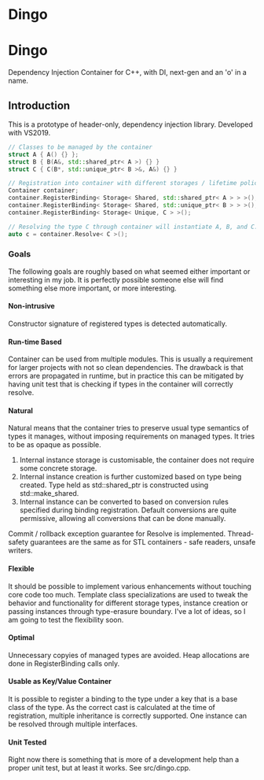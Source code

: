 # Dingo
# Dingo
Dependency Injection Container for C++, with DI, next-gen and an 'o' in a name.

## Introduction
This is a prototype of header-only, dependency injection library. Developed with VS2019.

```c++
// Classes to be managed by the container
struct A { A() {} };
struct B { B(A&, std::shared_ptr< A >) {} }
struct C { C(B*, std::unique_ptr< B >&, A&) {} }

// Registration into container with different storages / lifetime policies
Container container;
container.RegisterBinding< Storage< Shared, std::shared_ptr< A > > >();
container.RegisterBinding< Storage< Shared, std::unique_ptr< B > > >();
container.RegisterBinding< Storage< Unique, C > >();

// Resolving the type C through container will instantiate A, B, and C.
auto c = container.Resolve< C >();
```

### Goals
The following goals are roughly based on what seemed either important or interesting in my job. It is perfectly possible someone else will find something else more important, or more interesting.

#### Non-intrusive
Constructor signature of registered types is detected automatically.

#### Run-time Based
Container can be used from multiple modules. This is usually a requirement for larger projects with not so clean dependencies. The drawback is that errors are propagated in runtime, but in practice this can be mitigated by having unit test that is checking if types in the container will correctly resolve.

#### Natural
Natural means that the container tries to preserve usual type semantics of types it manages, without imposing requirements on managed types. It tries to be as opaque as possible. 
1) Internal instance storage is customisable, the container does not require some concrete storage.
2) Internal instance creation is further customized based on type being created.
Type held as std::shared_ptr is constructed using std::make_shared.
3) Internal instance can be converted to based on conversion rules specified during binding registration. Default conversions are quite permissive, allowing all conversions that can be done manually.

Commit / rollback exception guarantee for Resolve is implemented.
Thread-safety guarantees are the same as for STL containers - safe readers, unsafe writers.

#### Flexible
It should be possible to implement various enhancements without touching core code too much. Template class specializations are used to tweak the behavior and functionality for different storage types, instance creation or passing instances through type-erasure boundary. I've a lot of ideas, so I am going to test the flexibility soon.

#### Optimal
Unnecessary copyies of managed types are avoided. 
Heap allocations are done in RegisterBinding calls only.

#### Usable as Key/Value Container
It is possible to register a binding to the type under a key that is a base class of the type. As the correct cast is calculated at the time of registration, multiple inheritance is correctly supported. One instance can be resolved through multiple interfaces.

#### Unit Tested
Right now there is something that is more of a development help than a proper unit test, but at least it works. See src/dingo.cpp.

